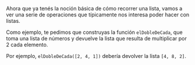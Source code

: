 Ahora que ya tenés la noción básica de cómo recorrer una lista, vamos a ver una serie de operaciones que típicamente nos interesa poder hacer con listas.

Como ejemplo, te pedimos que construyas la función `elDobleDeCada`, que toma una lista de números y devuelve la lista que resulta de multiplicar por 2 cada elemento. 

Por ejemplo, `elDobleDeCada([2, 4, 1])` debería devolver la lista `[4, 8, 2]`.